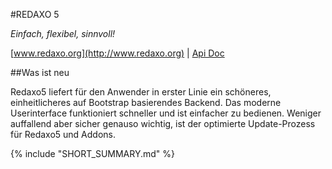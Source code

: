 #REDAXO 5

*Einfach, flexibel, sinnvoll!*

[www.redaxo.org](http://www.redaxo.org) | [Api Doc](http://www.redaxo.org/docs/)

##Was ist neu

Redaxo5 liefert für den Anwender in erster Linie ein schöneres, einheitlicheres auf Bootstrap basierendes Backend. Das moderne Userinterface funktioniert schneller und ist einfacher zu bedienen. Weniger auffallend aber sicher genauso wichtig, ist der optimierte Update-Prozess für Redaxo5 und Addons.

{% include "SHORT_SUMMARY.md" %}